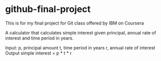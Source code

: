 # github-final-project

This is for my final project for Git class offered by IBM on Coursera

A calculator that calculates simple interest given principal, annual rate of interest and time period in years.

Input:
   p, principal amount
   t, time period in years
   r, annual rate of interest
Output
   simple interest = p * t * r
